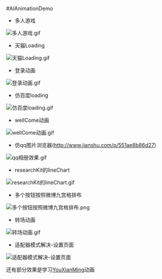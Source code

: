 #AIAnimationDemo

+ 多人游戏

![多人游戏.gif](https://github.com/aizexin/AIAnimationDemo/blob/master/AIAnimationDemo/GIF/多人游戏.gif)


+ 天猫Loading

![天猫Loading.gif](http://upload-images.jianshu.io/upload_images/1389261-0e921079215f2186.gif?imageMogr2/auto-orient/strip)

+ 登录动画

![登录动画.gif](http://upload-images.jianshu.io/upload_images/1389261-2215d780e7fdcc3f.gif?imageMogr2/auto-orient/strip)

+ 仿百度loading

![仿百度loading.gif](http://upload-images.jianshu.io/upload_images/1389261-02b39f56c5e297d8.gif?imageMogr2/auto-orient/strip)

+ wellCome动画

![wellCome动画.gif](http://upload-images.jianshu.io/upload_images/1389261-15c61e1b8971b4fb.gif?imageMogr2/auto-orient/strip)

+ 仿qq图片浏览器(http://www.jianshu.com/p/551ae8b86d27)

![qq相册效果.gif](http://upload-images.jianshu.io/upload_images/1389261-f6d26dc0b440d838.gif?imageMogr2/auto-orient/strip)

+ researchKit的lineChart

![researchKit的lineChart.gif](http://upload-images.jianshu.io/upload_images/1389261-f68e9e9f336b3dd5.gif?imageMogr2/auto-orient/strip)

+ 多个按钮按照微博九宫格排布

![多个按钮按照微博九宫格排布.png](http://upload-images.jianshu.io/upload_images/1389261-8bda563235c41e05.png?imageMogr2/auto-orient/strip%7CimageView2/2/w/300)

+ 转场动画

![转场动画.gif](http://upload-images.jianshu.io/upload_images/1389261-5e47afd2d6999f56.gif?imageMogr2/auto-orient/strip)

+ 适配器模式解决-设置页面

![适配器模式解决-设置页面](http://upload-images.jianshu.io/upload_images/1389261-95832670a2f35f77.png?imageMogr2/auto-orient/strip%7CimageView2/2/w/300)



还有部分效果是学习[YouXianMing](https://github.com/YouXianMing)动画
